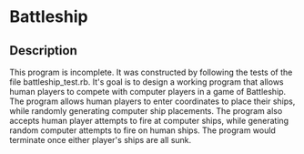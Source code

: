 # Battleship

## Description

This program is incomplete. It was constructed by following the tests of the file battleship_test.rb. It's goal is to design a working program that allows human players to compete with computer players in a game of Battleship. The program allows human players to enter coordinates to place their ships, while randomly generating computer ship placements. The program also accepts human player attempts to fire at computer ships, while generating random computer attempts to fire on human ships. The program would terminate once either player's ships are all sunk. 
